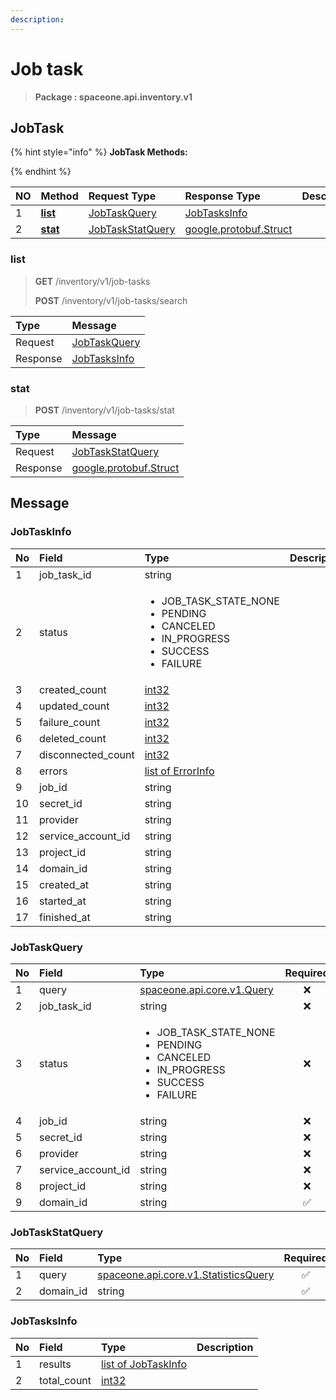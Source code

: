```yaml
---
description:  
---
```

# Job task

>  **Package : spaceone.api.inventory.v1**

## JobTask

{% hint style="info" %}
**JobTask Methods:**

{%  endhint %}


| NO |  Method | Request Type | Response Type | Description |
| :--- | :--- | :--- | :--- | :--- |
| 1 | [**list**](job-task.md#list)|   [JobTaskQuery](job-task.md#jobtaskquery) |   [JobTasksInfo](job-task.md#jobtasksinfo) |  |
| 2 | [**stat**](job-task.md#stat)|   [JobTaskStatQuery](job-task.md#jobtaskstatquery) |  [google.protobuf.Struct](https://github.com/protocolbuffers/protobuf/blob/master/src/google/protobuf/struct.proto)|  | 
 

 
### list
> **GET** /inventory/v1/job-tasks
>
> **POST** /inventory/v1/job-tasks/search



| Type | Message |
| :--- | :--- |
| Request | [JobTaskQuery](job-task.md#jobtaskquery) |
| Response |  [JobTasksInfo](job-task.md#jobtasksinfo)  |
 
 

 
### stat
> **POST** /inventory/v1/job-tasks/stat
>


| Type | Message |
| :--- | :--- |
| Request | [JobTaskStatQuery](job-task.md#jobtaskstatquery) |
| Response | [google.protobuf.Struct](https://github.com/protocolbuffers/protobuf/blob/master/src/google/protobuf/struct.proto) |


## 

## Message

### JobTaskInfo
<table>
  <thead>
    <tr>
      <th style="text-align:left">No</th>
      <th style="text-align:left">Field</th>
      <th style="text-align:left">Type</th>
      <th style="text-align:left">Description</th>
    </tr>
  </thead>
  <tbody>
    <tr>
      <td style="text-align:left">1</td>
      <td style="text-align:left">job_task_id</td>
      <td style="text-align:left">string</td>
<td style="text-align:left"></td>

   </tr>
    <tr>
      <td style="text-align:left">2</td>
      <td style="text-align:left">status</td>
      <td style="text-align:left"><ul>
          	<li>JOB_TASK_STATE_NONE</li>
          	<li>PENDING</li>
          	<li>CANCELED</li>
          	<li>IN_PROGRESS</li>
          	<li>SUCCESS</li>
          	<li>FAILURE</li>
        </ul></td>
<td style="text-align:left"></td>

   </tr>
    <tr>
      <td style="text-align:left">3</td>
      <td style="text-align:left">created_count</td>
      <td style="text-align:left"><a href="https://github.com/protocolbuffers/protobuf/blob/master/src/google/protobuf/type.proto">int32</a></td>
<td style="text-align:left"></td>

   </tr>
    <tr>
      <td style="text-align:left">4</td>
      <td style="text-align:left">updated_count</td>
      <td style="text-align:left"><a href="https://github.com/protocolbuffers/protobuf/blob/master/src/google/protobuf/type.proto">int32</a></td>
<td style="text-align:left"></td>

   </tr>
    <tr>
      <td style="text-align:left">5</td>
      <td style="text-align:left">failure_count</td>
      <td style="text-align:left"><a href="https://github.com/protocolbuffers/protobuf/blob/master/src/google/protobuf/type.proto">int32</a></td>
<td style="text-align:left"></td>

   </tr>
    <tr>
      <td style="text-align:left">6</td>
      <td style="text-align:left">deleted_count</td>
      <td style="text-align:left"><a href="https://github.com/protocolbuffers/protobuf/blob/master/src/google/protobuf/type.proto">int32</a></td>
<td style="text-align:left"></td>

   </tr>
    <tr>
      <td style="text-align:left">7</td>
      <td style="text-align:left">disconnected_count</td>
      <td style="text-align:left"><a href="https://github.com/protocolbuffers/protobuf/blob/master/src/google/protobuf/type.proto">int32</a></td>
<td style="text-align:left"></td>

   </tr>
    <tr>
      <td style="text-align:left">8</td>
      <td style="text-align:left">errors</td>
      <td style="text-align:left"><a href="job-task.md#errorinfo">list of ErrorInfo</a></td>
<td style="text-align:left"></td>

   </tr>
    <tr>
      <td style="text-align:left">9</td>
      <td style="text-align:left">job_id</td>
      <td style="text-align:left">string</td>
<td style="text-align:left"></td>

   </tr>
    <tr>
      <td style="text-align:left">10</td>
      <td style="text-align:left">secret_id</td>
      <td style="text-align:left">string</td>
<td style="text-align:left"></td>

   </tr>
    <tr>
      <td style="text-align:left">11</td>
      <td style="text-align:left">provider</td>
      <td style="text-align:left">string</td>
<td style="text-align:left"></td>

   </tr>
    <tr>
      <td style="text-align:left">12</td>
      <td style="text-align:left">service_account_id</td>
      <td style="text-align:left">string</td>
<td style="text-align:left"></td>

   </tr>
    <tr>
      <td style="text-align:left">13</td>
      <td style="text-align:left">project_id</td>
      <td style="text-align:left">string</td>
<td style="text-align:left"></td>

   </tr>
    <tr>
      <td style="text-align:left">14</td>
      <td style="text-align:left">domain_id</td>
      <td style="text-align:left">string</td>
<td style="text-align:left"></td>

   </tr>
    <tr>
      <td style="text-align:left">15</td>
      <td style="text-align:left">created_at</td>
      <td style="text-align:left">string</td>
<td style="text-align:left"></td>

   </tr>
    <tr>
      <td style="text-align:left">16</td>
      <td style="text-align:left">started_at</td>
      <td style="text-align:left">string</td>
<td style="text-align:left"></td>

   </tr>
    <tr>
      <td style="text-align:left">17</td>
      <td style="text-align:left">finished_at</td>
      <td style="text-align:left">string</td>
<td style="text-align:left"></td>

   </tr>
  </tbody>
</table>



### JobTaskQuery
<table>
  <thead>
    <tr>
      <th style="text-align:left">No</th>
      <th style="text-align:left">Field</th>
      <th style="text-align:left">Type</th>
      <th style="text-align:center">Required</th>
      <th style="text-align:left">Description</th>
    </tr>
  </thead>
  <tbody>
    <tr>
      <td style="text-align:left">1</td>
      <td style="text-align:left">query</td>
      <td style="text-align:left"><a href="https://spaceone-dev.gitbook.io/api-reference/common-v1/search-query">spaceone.api.core.v1.Query</a></td>
<td style="text-align:center">❌</td>
<td style="text-align:left"></td>
   </tr>
    <tr>
      <td style="text-align:left">2</td>
      <td style="text-align:left">job_task_id</td>
      <td style="text-align:left">string</td>
<td style="text-align:center">❌</td>
<td style="text-align:left"></td>
   </tr>
    <tr>
      <td style="text-align:left">3</td>
      <td style="text-align:left">status</td>
      <td style="text-align:left"><ul>
          	<li>JOB_TASK_STATE_NONE</li>
          	<li>PENDING</li>
          	<li>CANCELED</li>
          	<li>IN_PROGRESS</li>
          	<li>SUCCESS</li>
          	<li>FAILURE</li>
        </ul></td>
<td style="text-align:center">❌</td>
<td style="text-align:left"></td>
   </tr>
    <tr>
      <td style="text-align:left">4</td>
      <td style="text-align:left">job_id</td>
      <td style="text-align:left">string</td>
<td style="text-align:center">❌</td>
<td style="text-align:left"></td>
   </tr>
    <tr>
      <td style="text-align:left">5</td>
      <td style="text-align:left">secret_id</td>
      <td style="text-align:left">string</td>
<td style="text-align:center">❌</td>
<td style="text-align:left"></td>
   </tr>
    <tr>
      <td style="text-align:left">6</td>
      <td style="text-align:left">provider</td>
      <td style="text-align:left">string</td>
<td style="text-align:center">❌</td>
<td style="text-align:left"></td>
   </tr>
    <tr>
      <td style="text-align:left">7</td>
      <td style="text-align:left">service_account_id</td>
      <td style="text-align:left">string</td>
<td style="text-align:center">❌</td>
<td style="text-align:left"></td>
   </tr>
    <tr>
      <td style="text-align:left">8</td>
      <td style="text-align:left">project_id</td>
      <td style="text-align:left">string</td>
<td style="text-align:center">❌</td>
<td style="text-align:left"></td>
   </tr>
    <tr>
      <td style="text-align:left">9</td>
      <td style="text-align:left">domain_id</td>
      <td style="text-align:left">string</td>
<td style="text-align:center">✅</td>
<td style="text-align:left"></td>
   </tr>
  </tbody>
</table>



### JobTaskStatQuery
| No | Field | Type | Required | Description |
| :--- | :--- | :--- | :---: | :--- |
| 1 | query |[spaceone.api.core.v1.StatisticsQuery](https://spaceone-dev.gitbook.io/api-reference/common-v1/statistics-query)|✅| |
| 2 | domain_id |string|✅| |

### JobTasksInfo
| No | Field | Type |  Description |
| :--- | :--- | :--- | :--- |
| 1 | results |[list of JobTaskInfo](job-task.md#jobtaskinfo) | |
| 2 | total_count |[int32](https://github.com/protocolbuffers/protobuf/blob/master/src/google/protobuf/type.proto) | |
